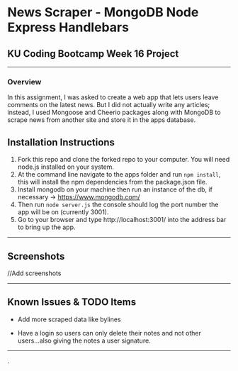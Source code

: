 # News Scraper - MongoDB Node Express Handlebars

## KU Coding Bootcamp Week 16 Project

---

### Overview

In this assignment, I was asked to create a web app that lets users leave comments on the latest news. But I did not actually write any articles; instead, I used Mongoose and Cheerio packages along with MongoDB to scrape news from another site and store it in the apps database.



## Installation Instructions

1. Fork this repo and clone the forked repo to your computer. You will need node.js installed on your system.
2. At the command line navigate to the apps folder and run `npm install`, this will install the npm dependencies from the package.json file.
3. Install mongodb on your machine then run an instance of the db, if necessary -> https://www.mongodb.com/
4. Then run `node server.js` the console should log the port number the app will be on (currently 3001).
5. Go to your browser and type http://localhost:3001/ into the address bar to bring up the app.

---
## Screenshots

 //Add screenshots



- - -
## Known Issues & TODO Items

  * Add more scraped data like bylines

  * Have a login so users can only delete their notes and not other users...also giving the notes a user signature.

- - -

.
